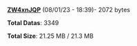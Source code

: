 [**ZW4xnJQP**](/data/ZW4xnJQP.txt) (08/01/23 - 18:39)- 2072 bytes

**Total Datas**: 3349

**Total Size**: 21.25 MB / 21.3 MB